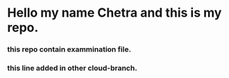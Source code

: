# Hello my name Chetra and this is my repo.
### this repo contain exammination file.
### this line added in other cloud-branch.
